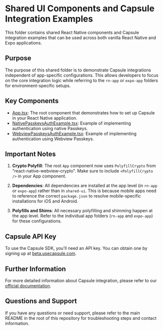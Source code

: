 # Shared UI Components and Capsule Integration Examples

This folder contains shared React Native components and Capsule integration examples that can be used across both vanilla React Native and Expo applications.

## Purpose

The purpose of this shared folder is to demonstrate Capsule integrations independent of app-specific configurations. This allows developers to focus on the core integration logic while referring to the `rn-app` or `expo-app` folders for environment-specific setups.

## Key Components

- [App.tsx](./src/App.tsx): The root component that demonstrates how to set up Capsule in your React Native application.
- [NativePasskeysAuthExample.tsx](./src/NativePasskeysAuthExample.tsx): Example of implementing authentication using native Passkeys.
- [WebviewPasskeysAuthExample.tsx](./src/WebviewPasskeysAuthExample.tsx): Example of implementing authentication using Webview Passkeys.

## Important Notes

1. **Crypto Polyfill**: The root `App` component now uses `PolyfillCrypto` from "react-native-webview-crypto". Make sure to include `<PolyfillCrypto />` in your App component.

2. **Dependencies**: All dependencies are installed at the app level (in `rn-app` or `expo-app`) rather than in `shared-ui`. This is because mobile apps need to reference the correct `package.json` to resolve mobile-specific installations for iOS and Android.

3. **Polyfills and Shims**: All necessary polyfilling and shimming happen at the app level. Refer to the individual app folders (`rn-app` and `expo-app`) for these configurations.

## Capsule API Key

To use the Capsule SDK, you'll need an API key. You can obtain one by signing up at [beta.usecapsule.com](https://beta.usecapsule.com).

## Further Information

For more detailed information about Capsule integration, please refer to our [official documentation](https://docs.usecapsule.com).

## Questions and Support

If you have any questions or need support, please refer to the main README in the root of this repository for troubleshooting steps and contact information.
